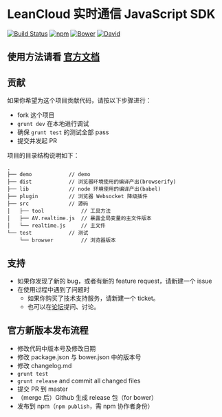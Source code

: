 # LeanCloud 实时通信 JavaScript SDK
[![Build Status](https://img.shields.io/travis/leancloud/js-realtime-sdk.svg)](https://travis-ci.org/leancloud/js-realtime-sdk) [![npm](https://img.shields.io/npm/v/leancloud-realtime.svg)](https://www.npmjs.com/package/leancloud-realtime) [![Bower](https://img.shields.io/bower/v/leancloud-realtime.svg)]() [![David](https://img.shields.io/david/leancloud/js-realtime-sdk.svg)](https://david-dm.org/leancloud/js-realtime-sdk)

## 使用方法请看 [官方文档](https://leancloud.cn/docs/js_realtime.html)

## 贡献
如果你希望为这个项目贡献代码，请按以下步骤进行：
* fork 这个项目
* `grunt dev` 在本地进行调试
* 确保 `grunt test` 的测试全部 pass
* 提交并发起 PR

项目的目录结构说明如下：
```
.
├── demo            // demo
├── dist            // 浏览器环境使用的编译产出(browserify)
├── lib             // node 环境使用的编译产出(babel)
├── plugin          // 浏览器 Websocket 降级插件
├── src             // 源码
│   ├── tool            // 工具方法
│   ├── AV.realtime.js  // 暴露全局变量的主文件版本
│   └── realtime.js     // 主文件
└── test            // 测试
    └── browser         // 浏览器版本
```

## 支持
* 如果你发现了新的 bug，或者有新的 feature request，请新建一个 issue
* 在使用过程中遇到了问题时
  * 如果你购买了技术支持服务，请新建一个 ticket。
  * 也可以在[论坛](https://forum.leancloud.cn/)提问、讨论。

## 官方新版本发布流程

* 修改代码中版本号及修改日期
* 修改 package.json 与 bower.json 中的版本号
* 修改 changelog.md
* `grunt test`
* `grunt release` and commit all changed files
* 提交 PR 到 master
* （merge 后）Github 生成 release 包（for bower）
* 发布到 npm（`npm publish`，需 npm 协作者身份）
